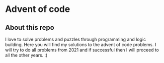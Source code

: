 # Advent of code

## About this repo

I love to solve problems and puzzles through programming and logic building. Here you will find my solutions to the advent of code problems. I will try to do all problems from 2021 and if successful then I will proceed to all the other years. :)
